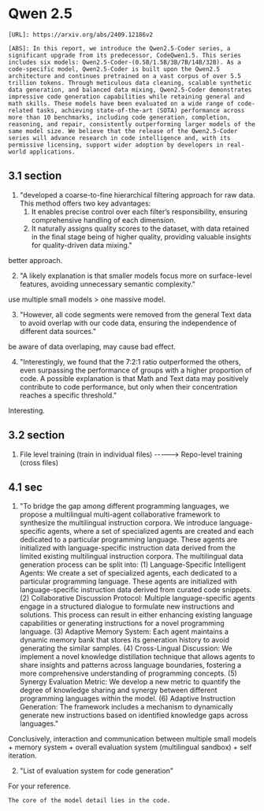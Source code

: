 # Qwen 2.5
    [URL]: https://arxiv.org/abs/2409.12186v2
    
    [ABS]: In this report, we introduce the Qwen2.5-Coder series, a significant upgrade from its predecessor, CodeQwen1.5. This series includes six models: Qwen2.5-Coder-(0.5B/1.5B/3B/7B/14B/32B). As a code-specific model, Qwen2.5-Coder is built upon the Qwen2.5 architecture and continues pretrained on a vast corpus of over 5.5 trillion tokens. Through meticulous data cleaning, scalable synthetic data generation, and balanced data mixing, Qwen2.5-Coder demonstrates impressive code generation capabilities while retaining general and math skills. These models have been evaluated on a wide range of code-related tasks, achieving state-of-the-art (SOTA) performance across more than 10 benchmarks, including code generation, completion, reasoning, and repair, consistently outperforming larger models of the same model size. We believe that the release of the Qwen2.5-Coder series will advance research in code intelligence and, with its permissive licensing, support wider adoption by developers in real-world applications.

## 3.1 section
1. "developed a coarse-to-fine hierarchical filtering approach for raw data. This method offers two key advantages:
    1. It enables precise control over each filter’s responsibility, ensuring comprehensive handling of each dimension.
    2. It naturally assigns quality scores to the dataset, with data retained in the final stage being of higher quality, providing valuable insights for quality-driven data mixing."

better approach.

2. "A likely explanation is that smaller models focus more on surface-level features, avoiding unnecessary semantic complexity."

use multiple small models > one massive model.

3. "However, all code segments were removed from the general Text data to avoid overlap with our code data, ensuring the independence of different data sources."

be aware of data overlaping, may cause bad effect.

4. "Interestingly, we found that the 7:2:1 ratio outperformed the others, even surpassing the performance of groups with a higher proportion of code. A possible explanation is that Math and Text data may positively contribute to code performance, but only when their concentration reaches a specific threshold."

Interesting.

## 3.2 section
1. File level training (train in individual files) -----> Repo-level training (cross files)

## 4.1 sec
1. "To bridge the gap among different programming languages, we propose a multilingual multi-agent collaborative framework to synthesize the multilingual instruction corpora. We introduce language-specific agents, where a set of specialized agents are created and each dedicated to a particular programming language. These agents are initialized with language-specific instruction data derived from the limited existing multilingual instruction corpora. The multilingual data generation process can be split into: (1) Language-Specific Intelligent Agents: We create a set of specialized agents, each dedicated to a particular programming language. These agents are initialized with language-specific instruction data derived from curated code snippets. (2) Collaborative Discussion Protocol: Multiple language-specific agents engage in a structured dialogue to formulate new instructions and solutions. This process can result in either enhancing existing language capabilities or generating instructions for a novel programming language. (3) Adaptive Memory System: Each agent maintains a dynamic memory bank that stores its generation history to avoid generating the similar samples. (4) Cross-Lingual Discussion: We implement a novel knowledge distillation technique that allows agents to share insights and patterns across language boundaries, fostering a more comprehensive understanding of programming concepts. (5) Synergy Evaluation Metric: We develop a new metric to quantify the degree of knowledge sharing and synergy between different programming languages within the model. (6) Adaptive Instruction Generation: The framework includes a mechanism to dynamically generate new instructions based on identified knowledge gaps across languages."

Conclusively, interaction and communication between multiple small models + memory system + overall evaluation system (multilingual sandbox) + self iteration.

2. "List of evaluation system for code generation"

For your reference.

    The core of the model detail lies in the code.

